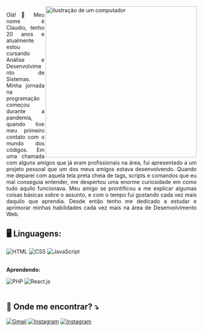 <img src="https://raw.githubusercontent.com/MicaelliMedeiros/micaellimedeiros/master/image/computer-illustration.png" alt="ilustração de um computador" min-width="400px" max-width="400px" width="400px" align="right">

<p align="justify"> 
 Olá! 👋 Meu nome é Claudio, tenho 20 anos e atualmente estou cursando Análise e Desenvolvimento de Sistemas. Minha jornada na programação começou durante a pandemia, quando tive meu primeiro contato com o mundo dos códigos. Em uma chamada com alguns amigos que já eram profissionais na área, fui apresentado a um projeto pessoal que um dos meus amigos estava desenvolvendo. Quando me deparei com aquela tela preta cheia de tags, scripts e comandos que eu mal conseguia entender, me despertou uma enorme curiosidade em como tudo aquilo funcionava. Meu amigo se prontificou a me explicar algumas coisas básicas sobre o assunto, e com o tempo fui gostando cada vez mais daquilo que aprendia. Desde então tenho me dedicado a estudar e aprimorar minhas habilidades cada vez mais na área de Desenvolvimento Web.
</p>

<h2 align="left">
  🖥 Linguagens: 
</h2>
<div>
    <img src="https://img.shields.io/badge/HTML5-184466?style=for-the-badge&logo=html5&logoColor=white" alt="HTML"/>
    <img src="https://img.shields.io/badge/CSS3-184466?style=for-the-badge&logo=css3&logoColor=white" alt="CSS"/>
    <img src="https://img.shields.io/badge/JavaScript-184466?style=for-the-badge&logo=javascript&logoColor=F7DF1E" alt="JavaScript"/> 
</div>
<br>
<div>
    <p align="left"><b>Aprendendo:</b></p>
    <img src="https://img.shields.io/badge/PHP-184466?style=for-the-badge&logo=php&logoColor=white" alt="PHP"/>
    <img src="https://img.shields.io/badge/React-184466?style=for-the-badge&logo=react&logoColor=61DAFB" alt="React.js"/>
</div>

<br>

<h2 align="left">
  📩 Onde me encontrar? ⤵️
</h2>

<p align="left">
  <a href="mailto:claudiosrfilho@gmail.com" title="Gmail">
  <img src="https://img.shields.io/badge/-Gmail-184466?style=flat-square&labelColor=184466&logo=gmail&logoColor=white" alt="Gmail"/></a>

  <a href="https://www.instagram.com/claudiosrfilho/" title="Instagram">
  <img src="https://img.shields.io/badge/-Instagram-184466?style=flat-square&labelColor=184466&logo=instagram&logoColor=white" alt="Instagram"/></a>

  <a href="https://github.com/euClaudioFilho" title="GitHub">
  <img src="https://img.shields.io/badge/GitHub-184466?style=flat-square&logo=github&logoColor=white" alt="Instagram"/></a>
</p>
